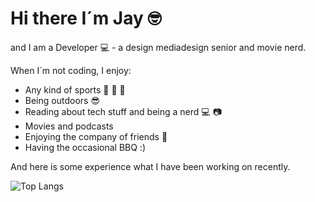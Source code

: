 # Hi there I´m Jay 🤓

and I am a Developer 💻 - a design mediadesign senior and movie nerd.

When I´m not coding, I enjoy:

- Any kind of sports :runner: :muscle: :basketball:
- Being outdoors :sunglasses:
- Reading about tech stuff and being a nerd :computer: :camera: 
- Movies and podcasts
- Enjoying the company of friends :raised_hands:
- Having the occasional BBQ :)

And here is some experience what I have been working on recently.

![Top Langs](https://github-readme-stats.vercel.app/api/top-langs/?username=beetlejays&react&layout=compact)


